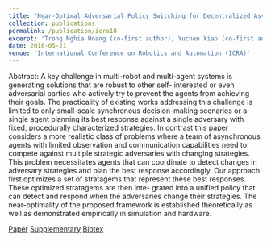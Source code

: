 ```yaml
---
title: "Near-Optimal Adversarial Policy Switching for Decentralized Asynchronous Multi-Agent Systems"
collection: publications
permalink: /publication/icra18
excerpt: 'Trong Nghia Hoang (co-first author), Yuchen Xiao (co-first author), Kavinayan Sivakumar, Christopher Amato and Jonathan How'
date: 2018-05-21
venue: 'International Conference on Robotics and Automation (ICRA)'
---
```

Abstract: A key challenge in multi-robot and multi-agent systems is generating solutions that are robust to other self- interested or even adversarial parties who actively try to prevent the agents from achieving their goals. The practicality of existing works addressing this challenge is limited to only small-scale synchronous decision-making scenarios or a single agent planning its best response against a single adversary with fixed, procedurally characterized strategies. In contrast this paper considers a more realistic class of problems where a team of asynchronous agents with limited observation and communication capabilities need to compete against multiple strategic adversaries with changing strategies. This problem necessitates agents that can coordinate to detect changes in adversary strategies and plan the best response accordingly. Our approach first optimizes a set of stratagems that represent these best responses. These optimized stratagems are then inte- grated into a unified policy that can detect and respond when the adversaries change their strategies. The near-optimality of the proposed framework is established theoretically as well as demonstrated empirically in simulation and hardware.

[Paper](http://htnghia87.github.io/files/icra18.pdf)
[Supplementary](http://htnghia87.github.io/files/icra18-supp.pdf)
[Bibtex](http://htnghia87.github.io/files/icra18.bib)